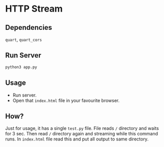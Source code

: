 # HTTP Stream
## Dependencies
`quart`, `quart_cors`

## Run Server
```sh
python3 app.py
```
## Usage
- Run server.
- Open that `index.html` file in your favourite browser.

## How?
Just for usage, it has a single `test.py` file.
File reads `/` directory and waits for 3 sec. Then read `/` directory again and streaming while this command runs.
In `index.html` file read this and put all output to same directory.
